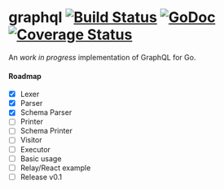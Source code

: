 graphql [![Build Status](https://travis-ci.org/chris-ramon/graphql.svg)](https://travis-ci.org/chris-ramon/graphql) [![GoDoc](https://godoc.org/graphql.co/graphql?status.svg)](https://godoc.org/github.com/chris-ramon/graphql) [![Coverage Status](https://coveralls.io/repos/chris-ramon/graphql/badge.svg?branch=master&service=github)](https://coveralls.io/github/chris-ramon/graphql?branch=master)
=====
An *work in progress* implementation of GraphQL for Go.

#### Roadmap
- [x] Lexer
- [x] Parser
- [x] Schema Parser
- [ ] Printer
- [ ] Schema Printer
- [ ] Visitor
- [ ] Executor
- [ ] Basic usage
- [ ] Relay/React example
- [ ] Release v0.1
